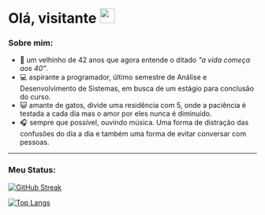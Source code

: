 <h1>
    Olá, visitante <img src="https://media.giphy.com/media/hvRJCLFzcasrR4ia7z/giphy.gif" width="30px"/>
</h1>

### Sobre mim:

- 👴 um velhinho de 42 anos que agora entende o ditado _"a vida começa aos 40"_.
- 💻 aspirante a programador, último semestre de Análise e Desenvolvimento de Sistemas, em busca de um estágio para conclusão do curso.
- 😺 amante de gatos, divide uma residência com 5, onde a paciência é testada a cada dia mas o amor por eles nunca é diminuído.
- 🎧 sempre que possível, ouvindo música. Uma forma de distração das confusões do dia a dia e também uma forma de evitar conversar com pessoas.

---

### Meu Status:
[![GitHub Streak](http://github-readme-streak-stats.herokuapp.com?user=cmsilveira&theme=dark&background=000000)](https://git.io/streak-stats)

[![Top Langs](https://github-readme-stats.vercel.app/api/top-langs/?username=cmsilveira&layout=compact&theme=vision-friendly-dark)](https://github.com/anuraghazra/github-readme-stats)
